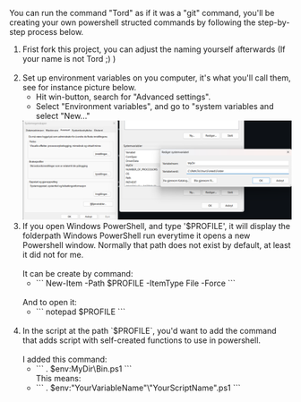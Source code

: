 You can run the command "Tord" as if it was a "git" command, you'll be creating your own powershell structed commands by following the step-by-step process below.

<ol>
  <li>
    Frist fork this project, you can adjust the naming yourself afterwards (If your name is not Tord ;) )<br/> <br/>
  </li>
  <li>
    Set up environment variables on you computer, it's what you'll call them, see for instance picture below.
    <ul>
      <li>
        Hit win-button, search for "Advanced settings".
      </li>
      <li>
        Select "Environment variables", and go to "system variables and select "New..."
      </li>
    </ul>
    <img src = "assets\image.png">
    <br/>
  </li>
  <li>
    If you open Windows PowerShell, and type '$PROFILE', it will display the folderpath Windows PowerShell run everytime it opens a new Powershell window. Normally that path does not exist by default, at least it did not for me. <br/><br/>It can be create by command:
    <ul>
      <li>
        ```
        New-Item -Path $PROFILE -ItemType File -Force
        ```
      </li>
    </ul><br/>
    And to open it:
    <ul>
      <li>
        ```
        notepad $PROFILE
        ```
      </li>
    </ul>
  </li>
  <br/>
  <li>
    In the script at the path `$PROFILE`, you'd want to add the command that adds script with self-created functions to use in powershell. <br/><br/>I added this command:
     <ul>
      <li>
        ```
        . $env:MyDir\Bin.ps1
        ```
      </li>
       This means:
      <li>
        ```
        . $env:"YourVariableName"\"YourScriptName".ps1
        ```
      </li>
    </ul>
    
  </li>
</ol>
